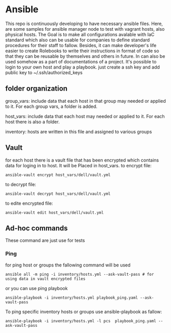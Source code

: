 # Ansible
This repo is continuously developing to have necessary ansible files.
Here, are some samples for ansible manager node to test with vagrant hosts, also physical hosts. The Goal is to make all configurations avalable with IaC standard which also can be usable for companies to define standard procedures for their staff to fallow. Besides, it can make developer's life easier to create Rolebooks to write their instructions in format of code so that they can be reusable by themselves and others in future. In can also be used somehow as a part of documentations of a project.
It's possible to login to your own host and play a playbook. just create a ssh key and add public key to ~/.ssh/authorized_keys
## folder organization
group_vars: include data that each host in that group may needed or applied to it. For each group vars, a folder is added.

host_vars: include data that each host may needed or applied to it. For each host there is also a folder. 

inventory: hosts are written in this file and assigned to various groups 
## Vault
for each host there is a vault file that has been encrypted which contains data for loging in to host. It will be Placed in host_vars.
to encrypt file:
```
ansible-vault encrypt host_vars/dell/vault.yml 
```
to decrypt file:
```
ansible-vault decrypt host_vars/dell/vault.yml 
```
to edite encrypted file:
```
ansible-vault edit host_vars/dell/vault.yml
```
## Ad-hoc commands
These command are just use for tests

### Ping
for ping host or groups the fallowing command will be used
```
ansible all -m ping -i inventory/hosts.yml --ask-vault-pass # for using data in vault encrypted files
```
or you can use ping playbook
```
ansible-playbook -i inventory/hosts.yml playbook_ping.yaml --ask-vault-pass
```
To ping specific inventory hosts or groups use ansible-playbook as fallow:
```
ansible-playbook -i inventory/hosts.yml -l pcs  playbook_ping.yaml --ask-vault-pass
```